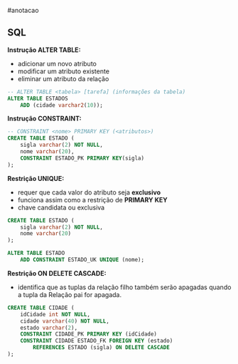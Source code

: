 #anotacao
## SQL

**Instrução ALTER TABLE:**
- adicionar um novo atributo
- modificar um atributo existente
- eliminar um atributo da relação

```sql
-- ALTER TABLE <tabela> [tarefa] (informações da tabela)
ALTER TABLE ESTADOS
	ADD (cidade varchar2(10));
```

**Instrução CONSTRAINT:**
```sql
-- CONSTRAINT <nome> PRIMARY KEY (<atributos>)
CREATE TABLE ESTADO (
	sigla varchar(2) NOT NULL,
	nome varchar(20),
	CONSTRAINT ESTADO_PK PRIMARY KEY(sigla)
);
```

**Restrição UNIQUE:**
- requer que cada valor do atributo seja **exclusivo**
- funciona assim como a restrição de **PRIMARY KEY**
- chave candidata ou exclusiva

```sql
CREATE TABLE ESTADO (
	sigla varchar(2) NOT NULL,
	nome varchar(20)
);

ALTER TABLE ESTADO
	ADD CONSTRAINT ESTADO_UK UNIQUE (nome);
```

**Restrição ON DELETE CASCADE:**
- identifica que as tuplas da relação filho também serão apagadas quando a tupla da Relação pai for apagada.

```sql
CREATE TABLE CIDADE (
	idCidade int NOT NULL,
	cidade varchar(40) NOT NULL,
	estado varchar(2),
	CONSTRAINT CIDADE_PK PRIMARY KEY (idCidade)
	CONSTRAINT CIDADE ESTADO_FK FOREIGN KEY (estado)
		REFERENCES ESTADO (sigla) ON DELETE CASCADE
);
```

